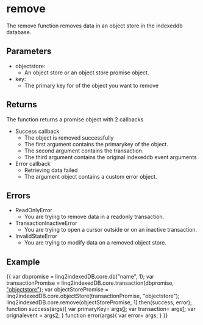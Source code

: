 # remove
The remove function removes data in an object store in the indexeddb database. 
## Parameters
* objectstore: 
	* An object store or an object store promise object.
* key:
	* The primary key for of the object you want to remove
## Returns
The function returns a promise object with 2 callbacks
* Success callback
	* The object is removed successfully
	* The first argument contains the primarykey of the object.
	* The second argument contains the transaction.
	* The third argument contains the original indexeddb event arguments
* Error callback
	* Retrieving data failed
	* The argument object contains a custom error object.
## Errors
* ReadOnlyError
	* You are trying to remove data in a readonly transaction.
* TransactionInactiveError
	* You are trying to open a cursor outside or on an inactive transaction.
* InvalidStateError
	* You are trying to modify data on a removed object store.
## Example
{{
var dbpromise = linq2indexedDB.core.db("name", 1);
var transactionPromise = linq2indexedDB.core.transaction(dbpromise, ["objectstore"](_objectstore_));
var objectStorePromise = linq2indexedDB.core.objectStore(transactionPromise, "objectstore");
linq2indexedDB.core.remove(objectStorePromise, 1).then(success, error);
function success(args){
   var primaryKey= args[0](0); 
   var transaction= args[1](1);
   var orignalevent = args[2](2);
}
function error(args){
   var error= args;
}
}}